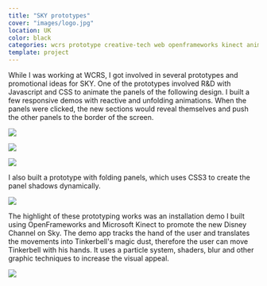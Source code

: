 ```yaml
---
title: "SKY prototypes"
cover: "images/logo.jpg"
location: UK
color: black
categories: wcrs prototype creative-tech web openframeworks kinect animation inverted
template: project
---
```


While I was working at WCRS, I got involved in several prototypes and promotional ideas for SKY. One of the prototypes involved R&D with Javascript and CSS to animate the panels of the following design. I built a few responsive demos with reactive and unfolding animations. When the panels were clicked, the new sections would reveal themselves and push the other panels to the border of the screen.

![](/work/sky/images/1.png)

![](/work/sky/images/2.jpg)

![](/work/sky/images/3.jpg)

I also built a prototype with folding panels, which uses CSS3 to create the panel shadows dynamically.

![](/work/sky/images/4.jpg)

The highlight of these prototyping works was an installation demo I built using OpenFrameworks and Microsoft Kinect to promote the new Disney Channel on Sky. The demo app tracks the hand of the user and translates the movements into Tinkerbell's magic dust, therefore the user can move Tinkerbell with his hands. It uses a particle system, shaders, blur and other graphic techniques to increase the visual appeal.

![](/work/sky/images/5.png)
